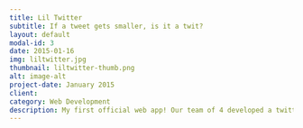 ```yaml
---
title: Lil Twitter
subtitle: If a tweet gets smaller, is it a twit?
layout: default
modal-id: 3
date: 2015-01-16
img: liltwitter.jpg
thumbnail: liltwitter-thumb.png
alt: image-alt
project-date: January 2015
client:
category: Web Development
description: My first official web app! Our team of 4 developed a twitter clone using Ruby with Sinatra, ActiveRecord, and Bootstrap. Users can tweet and see the tweets of who they are following. Setting up the associations for this one was definitely a rewarding challenge.
---
```

